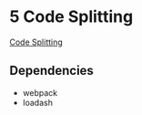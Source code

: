 # 5 Code Splitting

[Code Splitting](https://webpack.js.org/guides/code-splitting/)

## Dependencies

- webpack
- loadash
